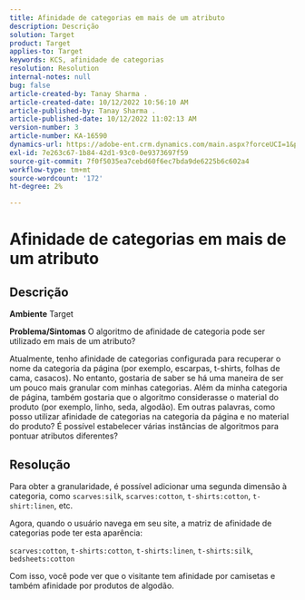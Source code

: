 ```yaml
---
title: Afinidade de categorias em mais de um atributo
description: Descrição
solution: Target
product: Target
applies-to: Target
keywords: KCS, afinidade de categorias
resolution: Resolution
internal-notes: null
bug: false
article-created-by: Tanay Sharma .
article-created-date: 10/12/2022 10:56:10 AM
article-published-by: Tanay Sharma .
article-published-date: 10/12/2022 11:02:13 AM
version-number: 3
article-number: KA-16590
dynamics-url: https://adobe-ent.crm.dynamics.com/main.aspx?forceUCI=1&pagetype=entityrecord&etn=knowledgearticle&id=3df49f79-1c4a-ed11-bba2-0022480868ff
exl-id: 7e263c67-1b84-42d1-93c0-0e9373697f59
source-git-commit: 7f0f5035ea7cebd60f6ec7bda9de6225b6c602a4
workflow-type: tm+mt
source-wordcount: '172'
ht-degree: 2%

---
```


# Afinidade de categorias em mais de um atributo

## Descrição

<b>Ambiente</b>
Target


<b>Problema/Sintomas</b>
O algoritmo de afinidade de categoria pode ser utilizado em mais de um atributo?

Atualmente, tenho afinidade de categorias configurada para recuperar o nome da categoria da página (por exemplo, escarpas, t-shirts, folhas de cama, casacos). No entanto, gostaria de saber se há uma maneira de ser um pouco mais granular com minhas categorias. Além da minha categoria de página, também gostaria que o algoritmo considerasse o material do produto (por exemplo, linho, seda, algodão). Em outras palavras, como posso utilizar afinidade de categorias na categoria da página e no material do produto? É possível estabelecer várias instâncias de algoritmos para pontuar atributos diferentes?


## Resolução


Para obter a granularidade, é possível adicionar uma segunda dimensão à categoria, como `scarves:silk`, `scarves:cotton`, `t-shirts:cotton`, `t-shirt:linen`, etc.

Agora, quando o usuário navega em seu site, a matriz de afinidade de categorias pode ter esta aparência:

`scarves:cotton`, `t-shirts:cotton`, `t-shirts:linen`, `t-shirts:silk`, `bedsheets:cotton`

Com isso, você pode ver que o visitante tem afinidade por camisetas e também afinidade por produtos de algodão.
